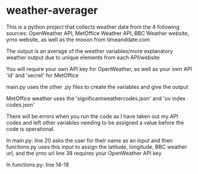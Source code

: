 # weather-averager
This is a python project that collects weather data from the 4 following sources: OpenWeather API, MetOffice Weather API, BBC Weather website, yrno website, as well as the mooon from timeanddate.com

The output is an average of the weather variables/more explanatory weather output due to unique elements from each API/website

You will require your own API key for OpenWeather, as well as your own API 'id' and 'secret' for MetOffice

main.py uses the other .py files to create the variables and give the output

MetOffice weather uses the 'significantweathercodes.json' and 'uv index codes.json'

There will be errors when you run the code as I have taken out my API codes and left other variables needing to be assigned a value before the code is operational.

In main.py:
line 20 asks the user for their name as an input and then functions.py uses this input to assign the latitude, longitude, BBC weather url, and the yrno url
line 38 requires your OpenWeather API key

In functions.py:
line 14-18
